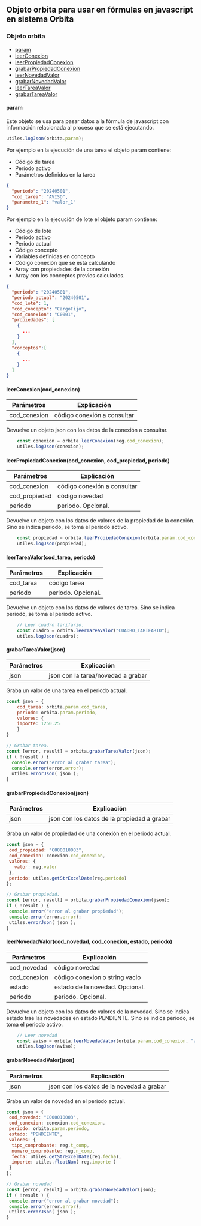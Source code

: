 Objeto orbita para usar en fórmulas en javascript en sistema Orbita 
------

### Objeto orbita

- [param](#param)
- [leerConexion](#leer_conexion)
- [leerPropiedadConexion](#leer_propiedad_conexion)
- [grabarPropiedadConexion](#grabar_propiedad_conexion)
- [leerNovedadValor](#leer_novedad_valor)
- [grabarNovedadValor](#grabar_novedad_valor)
- [leerTareaValor](#leer_tarea_valor)   
- [grabarTareaValor](#grabar_tarea_valores)

<a id="param"></a>
#### param

Este objeto se usa para pasar datos a la fórmula de javascript con información relacionada al proceso que se está ejecutando.

```javascript
utiles.logJson(orbita.param);
```

Por ejemplo en la ejecución de una tarea el objeto param contiene:

- Código de tarea
- Periodo activo
- Parámetros definidos en la tarea

```json
{
  "periodo": "20240501",
  "cod_tarea": "AVISO",
  "parametro_1": "valor_1"
}
```

Por ejemplo en la ejecución de lote el objeto param contiene:

- Código de lote
- Periodo activo
- Periodo actual
- Código concepto
- Variables definidas en concepto
- Código conexión que se está calculando
- Array con propiedades de la conexión
- Array con los conceptos previos calculados.	

```json
{
  "periodo": "20240501",
  "periodo_actual": "20240501",
  "cod_lote": 1,
  "cod_concepto": "CargoFijo",
  "cod_conexion": "C0001",
  "propiedades": [
    {
      ...
    }
  ],
  "conceptos":[
    {
      ...
    }
  ]
}
```

<a id="leer_conexion"></a>
#### leerConexion(cod_conexion)

| Parámetros     | Explicación|
| -------------- | ---------- |
| cod_conexion | código conexión a consultar |

Devuelve un objeto json con los datos de la conexión a consultar.

```javascript
    const conexion = orbita.leerConexion(reg.cod_conexion);
    utiles.logJson(conexion);
```

<a id="leer_propiedad_conexion"></a>
#### leerPropiedadConexion(cod_conexion, cod_propiedad, periodo)

| Parámetros     | Explicación|
| -------------- | ---------- |
| cod_conexion | código conexión a consultar |
| cod_propiedad | código novedad |
| periodo | periodo. Opcional. |

Devuelve un objeto con los datos de valores de la propiedad de la conexión. Sino se indica periodo, se toma el periodo activo.

```javascript
    const propiedad = orbita.leerPropiedadConexion(orbita.param.cod_conexion, "JUBILADO");
    utiles.logJson(propiedad);
```

<a id="leer_tarea_valor"></a>
#### leerTareaValor(cod_tarea, periodo)

| Parámetros     | Explicación|
| -------------- | ---------- |
| cod_tarea | código tarea |
| periodo | periodo. Opcional. |

Devuelve un objeto con los datos de valores de tarea. Sino se indica periodo, se toma el periodo activo.

```javascript
    // Leer cuadro tarifario.
    const cuadro = orbita.leerTareaValor("CUADRO_TARIFARIO");
    utiles.logJson(cuadro);
```

<a id="grabar_tarea_valor"></a>
#### grabarTareaValor(json)

| Parámetros     | Explicación|
| -------------- | ---------- |
| json | json con la tarea/novedad a grabar |

Graba un valor de una tarea en el periodo actual.

```javascript
const json = {
    cod_tarea: orbita.param.cod_tarea,
    periodo: orbita.param.periodo,
    valores: {
	importe: 1250.25
    }            
}

// Grabar tarea.
const [error, result] = orbita.grabarTareaValor(json);
if ( !result ) {          
  console.error("error al grabar tarea");
  console.error(error.error);
  utiles.errorJson( json );
}
```

<a id="grabar_propiedades_conexion"></a>
#### grabarPropiedadConexion(json)

| Parámetros     | Explicación|
| -------------- | ---------- |
| json | json con los datos de la propiedad a grabar |

Graba un valor de propiedad de una conexión en el periodo actual.

```javascript
const json = {
 cod_propiedad: "C000010003",
 cod_conexion: conexion.cod_conexion,
 valores: {
   valor: reg.valor
 },
 periodo: utiles.getStrExcelDate(reg.periodo)
};

// Grabar propiedad.
const [error, result] = orbita.grabarPropiedadConexion(json);
if ( !result ) {          
 console.error("error al grabar propiedad");
 console.error(error.error);
 utiles.errorJson( json );
}
```

<a id="leer_novedad_valor"></a>
#### leerNovedadValor(cod_novedad, cod_conexion, estado, periodo)

| Parámetros     | Explicación|
| -------------- | ---------- |
| cod_novedad | código novedad |
| cod_conexion | código conexion o string vacio |
| estado | estado de la novedad. Opcional. |
| periodo | periodo. Opcional. |

Devuelve un objeto con los datos de valores de la novedad.
Sino se indica estado trae las novedades en estado PENDIENTE. 
Sino se indica periodo, se toma el periodo activo.

```javascript
    // Leer novedad
    const aviso = orbita.leerNovedadValor(orbita.param.cod_conexion, "aviso");
    utiles.logJson(aviso);
```

<a id="grabar_novedad_valor"></a>
#### grabarNovedadValor(json)

| Parámetros     | Explicación|
| -------------- | ---------- |
| json | json con los datos de la novedad a grabar |

Graba un valor de novedad en el periodo actual.

```javascript
const json = {
 cod_novedad: "C000010003",
 cod_conexion: conexion.cod_conexion,
 periodo: orbita.param.periodo,
 estado: "PENDIENTE",
 valores: {
  tipo_comprobante: reg.t_comp,
  numero_comprobante: reg.n_comp,
  fecha: utiles.getStrExcelDate(reg.fecha),
  importe: utiles.floatNum( reg.importe )
 }   
};

// Grabar novedad
const [error, result] = orbita.grabarNovedadValor(json);
if ( !result ) {          
 console.error("error al grabar novedad");
 console.error(error.error);
 utiles.errorJson( json );
}
```	
